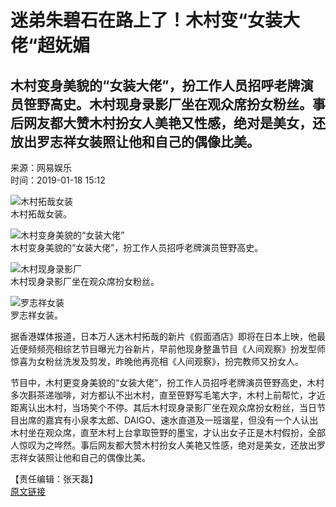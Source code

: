 # 迷弟朱碧石在路上了！木村变“女装大佬“超妩媚

## 木村变身美貌的“女装大佬”，扮工作人员招呼老牌演员笹野高史。木村现身录影厂坐在观众席扮女粉丝。事后网友都大赞木村扮女人美艳又性感，绝对是美女，还放出罗志祥女装照让他和自己的偶像比美。

来源：网易娱乐  
时间：2019-01-18 15:12

![木村拓哉女装](http://fun.youth.cn/gnzx/201901/W020190118571907458267.jpg)  
木村拓哉女装。

![木村变身美貌的“女装大佬”](http://fun.youth.cn/gnzx/201901/W020190118571907628901.jpg)  
木村变身美貌的“女装大佬”，扮工作人员招呼老牌演员笹野高史。

![木村现身录影厂](http://fun.youth.cn/gnzx/201901/W020190118571907713107.jpg)  
木村现身录影厂坐在观众席扮女粉丝。

![罗志祥女装](http://fun.youth.cn/gnzx/201901/W020190118571907801057.jpg)  
罗志祥女装。

据香港媒体报道，日本万人迷木村拓哉的新片《假面酒店》即将在日本上映，他最近便频频亮相综艺节目曝光力谷新片，早前他现身整蛊节目《人间观察》扮发型师惊喜为女粉丝洗发及剪发，昨晚他再亮相《人间观察》，扮完教师又扮女人。

节目中，木村更变身美貌的“女装大佬”，扮工作人员招呼老牌演员笹野高史，木村多次斟茶递咖啡，对方都认不出木村，直至笹野写毛笔大字，木村上前帮忙，才近距离认出木村，当场笑个不停。其后木村现身录影厂坐在观众席扮女粉丝，当日节目出席的嘉宾有小泉孝太郎、DAIGO、速水直道及一班谐星，但没有一个人认出木村坐在观众席，直至木村上台拿取笹野的墨宝，才认出女子正是木村假扮，全部人惊叹为之哗然。事后网友都大赞木村扮女人美艳又性感，绝对是美女，还放出罗志祥女装照让他和自己的偶像比美。

【责任编辑：张天磊】  
[原文链接](https://ent.chinadaily.com.cn/a/201901/18/WS5c419046a31010568bdc4cae.html)